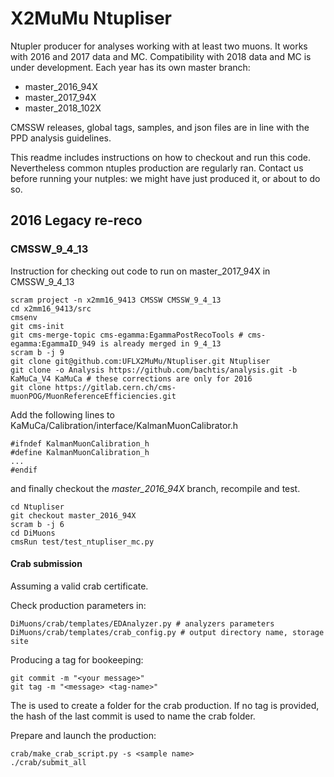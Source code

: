 # X2MuMu Ntupliser 

Ntupler producer for analyses working with at least two muons. 
It works with 2016 and 2017 data and MC. 
Compatibility with 2018 data and MC is under development.
Each year has its own master branch:
- master_2016_94X
- master_2017_94X
- master_2018_102X

CMSSW releases, global tags, samples, and json files are in line with the PPD analysis guidelines.

This readme includes instructions on how to checkout and run this code. 
Nevertheless common ntuples production are regularly ran.
Contact us before running your nutples: we might have just produced it, or about to do so.


## 2016 Legacy re-reco

### CMSSW_9_4_13

Instruction for checking out code to run on master_2017_94X in CMSSW_9_4_13
```
scram project -n x2mm16_9413 CMSSW CMSSW_9_4_13 
cd x2mm16_9413/src
cmsenv
git cms-init
git cms-merge-topic cms-egamma:EgammaPostRecoTools # cms-egamma:EgammaID_949 is already merged in 9_4_13
scram b -j 9
git clone git@github.com:UFLX2MuMu/Ntupliser.git Ntupliser
git clone -o Analysis https://github.com/bachtis/analysis.git -b KaMuCa_V4 KaMuCa # these corrections are only for 2016
git clone https://gitlab.cern.ch/cms-muonPOG/MuonReferenceEfficiencies.git
```

Add the following lines to KaMuCa/Calibration/interface/KalmanMuonCalibrator.h

```
#ifndef KalmanMuonCalibration_h
#define KalmanMuonCalibration_h
...
#endif
```

and finally checkout the *master_2016_94X* branch, recompile and test.

```
cd Ntupliser
git checkout master_2016_94X
scram b -j 6
cd DiMuons
cmsRun test/test_ntupliser_mc.py
```

#### Crab submission

Assuming a valid crab certificate.

Check production parameters in:

```
DiMuons/crab/templates/EDAnalyzer.py # analyzers parameters
DiMuons/crab/templates/crab_config.py # output directory name, storage site
```

Producing a tag for bookeeping:

```
git commit -m "<your message>"
git tag -m "<message> <tag-name>"
```

The <tag-name> is used to create a folder for the crab production. If no tag is provided, the hash of the last commit is used to name the crab folder.

Prepare and launch the production:

```
crab/make_crab_script.py -s <sample name>
./crab/submit_all
```




